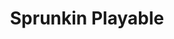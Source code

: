 ---
slug: sprunkin-playable
title: Sprunkin Playable
description: "Sprunkin Playable is an exciting online game. Play for free directly in your browser!"
icon: /images/popular_mods/Sprunkin Playable.png
url: https://wowtbc.net/sprunkin/sprunkin-playable/index.html
previewImage: /images/popular_mods/Sprunkin Playable.png
type: popular mods

# SEO配置
seo:
  title: "Sprunkin Playable - Play Free Online Game | Fun Browser Games"
  description: "Sprunkin Playable - Play this fun online game for free in your browser. No download required!"
  ogImage: "/images/popular_mods/Sprunkin Playable.png"
  keywords: "sprunkin-playable, online game, browser game, free game, popular mods game, play online"

videoUrls:
  - https://www.youtube.com/embed/example1
  - https://www.youtube.com/embed/example2

whyPlay:
  title: "Why Play Sprunkin Playable?"
  items:
    - "Immersive Gameplay: Sprunkin Playable offers an engaging and immersive gaming experience that will keep you entertained for hours"
    - "Challenging Levels: Test your skills with increasingly difficult challenges and obstacles"
    - "Beautiful Graphics: Enjoy stunning visuals and smooth animations that bring the game world to life"
    - "Regular Updates: New content and features are added regularly to keep the game fresh and exciting"
    - "Free to Play: Experience all the fun without spending a penny"
    - "Community Features: Connect with other players, share strategies, and compete for high scores"
    - "Cross-Platform: Play on any device with a web browser, no downloads required"

features:
  title: "Key Features of Sprunkin Playable"
  image: "/images/popular_mods/Sprunkin Playable.png"
  items:
    - "Intuitive Controls: Easy to learn controls make Sprunkin Playable accessible for players of all skill levels"
    - "Multiple Game Modes: Enjoy various gameplay options that provide different challenges and experiences"
    - "Character Customization: Personalize your gaming experience with unique characters and items"
    - "Achievement System: Complete special tasks to earn rewards and recognition"
    - "Leaderboards: Compete with players worldwide and see who can achieve the highest scores"

characteristics:
  title: "Game Characteristics"
  image: "/images/popular_mods/Sprunkin Playable.png"
  items:
    - "Genre: Popular mods game with elements of strategy and skill"
    - "Difficulty: Suitable for both casual gamers and those seeking a challenge"
    - "Play Time: Quick sessions or extended gameplay, depending on your preference"
    - "Art Style: Vibrant and engaging visuals that enhance the gaming experience"
    - "Sound Design: Immersive audio that complements the gameplay perfectly"

info: "Sprunkin Playable is an exciting online game that offers players a unique and engaging gaming experience. With its intuitive controls, stunning visuals, and challenging gameplay, Sprunkin Playable provides hours of entertainment for players of all ages and skill levels. Whether you're looking for a quick gaming session during a break or an extended play session, Sprunkin Playable delivers an immersive experience that will keep you coming back for more. The game features multiple levels of increasing difficulty, ensuring that players are constantly challenged as they progress. With regular updates adding new content and features, Sprunkin Playable remains fresh and exciting, providing endless entertainment options for its growing community of players."

howToPlayIntro: "Welcome to Sprunkin Playable! This guide will walk you through the basics and help you master the game. Whether you're a beginner or looking to improve your skills, these tips and instructions will enhance your gaming experience."

howToPlaySteps:
  - title: "Getting Started"
    description: "Begin your Sprunkin Playable adventure by familiarizing yourself with the controls. Use your keyboard or mouse to navigate through the game interface. The tutorial will guide you through the basic mechanics and help you understand the objectives."
  - title: "Understanding the Objectives"
    description: "In Sprunkin Playable, your main goal is to progress through levels by completing specific objectives. Each level presents unique challenges that require different strategies and approaches."
  - title: "Mastering the Controls"
    description: "Practice using the controls to improve your precision and reaction time. Sprunkin Playable requires quick reflexes and strategic thinking to overcome obstacles and defeat opponents."
  - title: "Utilizing Power-ups"
    description: "Collect power-ups throughout the game to enhance your abilities and overcome difficult challenges. Each power-up offers unique advantages that can be crucial for success."
  - title: "Developing Strategies"
    description: "As you progress in Sprunkin Playable, develop effective strategies for different scenarios. Analyze patterns, anticipate challenges, and adapt your approach to maximize your performance."

faq:
  title: "Frequently Asked Questions about Sprunkin Playable"
  items:
    - question: "Is Sprunkin Playable free to play?"
      answer: "Yes, Sprunkin Playable is completely free to play directly in your web browser. No downloads or purchases are required to enjoy the full game experience."
    - question: "Can I play Sprunkin Playable on mobile devices?"
      answer: "Yes, Sprunkin Playable is optimized for both desktop and mobile play. You can enjoy the game on any device with a web browser and internet connection."
    - question: "Are there any in-game purchases?"
      answer: "While Sprunkin Playable is free to play, there may be optional in-game purchases available for cosmetic items or additional features that don't affect core gameplay."
    - question: "How often is Sprunkin Playable updated?"
      answer: "The developers regularly update Sprunkin Playable with new content, features, and improvements based on player feedback and game performance."
    - question: "Can I play Sprunkin Playable offline?"
      answer: "Currently, Sprunkin Playable requires an internet connection to play as it's a browser-based online game."
    - question: "Is Sprunkin Playable suitable for children?"
      answer: "Yes, Sprunkin Playable is designed to be family-friendly and suitable for players of all ages."
    - question: "How do I report bugs or issues?"
      answer: "If you encounter any problems while playing Sprunkin Playable, you can report them through the game's support page or contact the developers directly through their website."
    - question: "Still Have Questions?"
      answer: "If you have additional questions about Sprunkin Playable that aren't covered in this FAQ, please visit our support center or contact our customer service team for assistance."
---